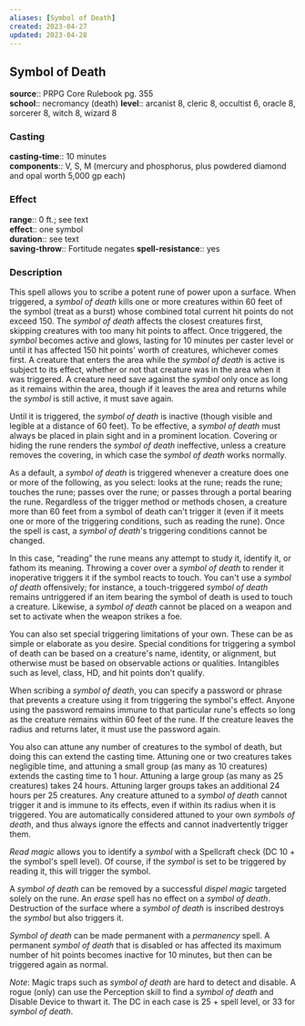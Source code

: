 ```yaml
---
aliases: [Symbol of Death]
created: 2023-04-27
updated: 2023-04-28
---
```


## Symbol of Death

**source**:: PRPG Core Rulebook pg. 355  
**school**:: necromancy (death)
**level**:: arcanist 8, cleric 8, occultist 6, oracle 8, sorcerer 8, witch 8, wizard 8

### Casting

**casting-time**:: 10 minutes  
**components**:: V, S, M (mercury and phosphorus, plus powdered diamond and opal worth 5,000 gp each)

### Effect

**range**:: 0 ft.; see text  
**effect**:: one symbol  
**duration**:: see text  
**saving-throw**:: Fortitude negates
**spell-resistance**:: yes

### Description

This spell allows you to scribe a potent rune of power upon a surface. When triggered, a *symbol of death* kills one or more creatures within 60 feet of the symbol (treat as a burst) whose combined total current hit points do not exceed 150. The *symbol of death* affects the closest creatures first, skipping creatures with too many hit points to affect. Once triggered, the *symbol* becomes active and glows, lasting for 10 minutes per caster level or until it has affected 150 hit points' worth of creatures, whichever comes first. A creature that enters the area while the *symbol of death* is active is subject to its effect, whether or not that creature was in the area when it was triggered. A creature need save against the *symbol* only once as long as it remains within the area, though if it leaves the area and returns while the *symbol* is still active, it must save again.  
  
Until it is triggered, the *symbol of death* is inactive (though visible and legible at a distance of 60 feet). To be effective, a *symbol of death* must always be placed in plain sight and in a prominent location. Covering or hiding the rune renders the *symbol of death* ineffective, unless a creature removes the covering, in which case the *symbol of death* works normally.  
  
As a default, a *symbol of death* is triggered whenever a creature does one or more of the following, as you select: looks at the rune; reads the rune; touches the rune; passes over the rune; or passes through a portal bearing the rune. Regardless of the trigger method or methods chosen, a creature more than 60 feet from a symbol of death can't trigger it (even if it meets one or more of the triggering conditions, such as reading the rune). Once the spell is cast, a *symbol of death*'s triggering conditions cannot be changed.  
  
In this case, “reading” the rune means any attempt to study it, identify it, or fathom its meaning. Throwing a cover over a *symbol of death* to render it inoperative triggers it if the symbol reacts to touch. You can't use a *symbol of death* offensively; for instance, a touch-triggered *symbol of death* remains untriggered if an item bearing the symbol of death is used to touch a creature. Likewise, a *symbol of death* cannot be placed on a weapon and set to activate when the weapon strikes a foe.  
  
You can also set special triggering limitations of your own. These can be as simple or elaborate as you desire. Special conditions for triggering a symbol of death can be based on a creature's name, identity, or alignment, but otherwise must be based on observable actions or qualities. Intangibles such as level, class, HD, and hit points don't qualify.  
  
When scribing a *symbol of death*, you can specify a password or phrase that prevents a creature using it from triggering the symbol's effect. Anyone using the password remains immune to that particular rune's effects so long as the creature remains within 60 feet of the rune. If the creature leaves the radius and returns later, it must use the password again.  
  
You also can attune any number of creatures to the symbol of death, but doing this can extend the casting time. Attuning one or two creatures takes negligible time, and attuning a small group (as many as 10 creatures) extends the casting time to 1 hour. Attuning a large group (as many as 25 creatures) takes 24 hours. Attuning larger groups takes an additional 24 hours per 25 creatures. Any creature attuned to a *symbol of death* cannot trigger it and is immune to its effects, even if within its radius when it is triggered. You are automatically considered attuned to your own *symbols of death*, and thus always ignore the effects and cannot inadvertently trigger them.  
  
*Read magic* allows you to identify a *symbol* with a Spellcraft check (DC 10 + the symbol's spell level). Of course, if the *symbol* is set to be triggered by reading it, this will trigger the symbol.  
  
A *symbol of death* can be removed by a successful *dispel magic* targeted solely on the rune. An *erase* spell has no effect on a *symbol of death*. Destruction of the surface where a *symbol of death* is inscribed destroys the *symbol* but also triggers it.  
  
*Symbol of death* can be made permanent with a *permanency* spell. A permanent *symbol of death* that is disabled or has affected its maximum number of hit points becomes inactive for 10 minutes, but then can be triggered again as normal.  
  
*Note*: Magic traps such as *symbol of death* are hard to detect and disable. A rogue (only) can use the Perception skill to find a *symbol of death* and Disable Device to thwart it. The DC in each case is 25 + spell level, or 33 for *symbol of death*.
